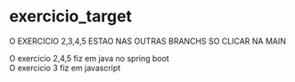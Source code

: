 # exercicio_target
O EXERCICIO 2,3,4,5 ESTAO NAS OUTRAS BRANCHS SO CLICAR NA MAIN

O exercicio 2,4,5 fiz em java no spring boot<br>
O exercicio 3 fiz em javascript
